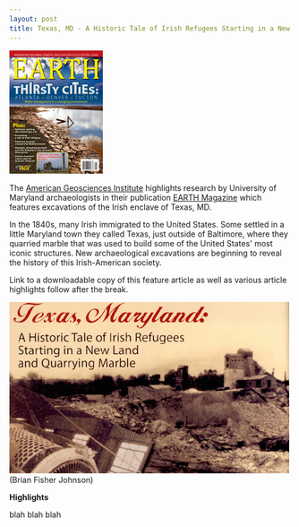 ```yaml
---
layout: post
title: Texas, MD - A Historic Tale of Irish Refugees Starting in a New Land and Quarrying Marble (magazine)
---
```


[![EARTH magazine January 2010](/images/earth_2010_01.png)](http://www.earthmagazine.org/issues/january-2010)

The [American Geosciences Institute](http://www.americangeosciences.org/) highlights research by University of Maryland archaeologists in their publication [EARTH Magazine](http://www.earthmagazine.org/) which features excavations of the Irish enclave of Texas, MD.

In the 1840s, many Irish immigrated to the United States. Some settled in a little Maryland town they called Texas, just outside of Baltimore, where they quarried marble that was used to build some of the United States' most iconic structures. New archaeological excavations are beginning to reveal the history of this Irish-American society.

Link to a downloadable copy of this feature article as well as various article highlights follow after the break.

<!--more-->

[![Texas, Maryland - A Historic Tale of Irish Refugees Starting in a New Land and Quarrying Marble](/images/texas_maryland_magazine.png)](/images/EARTH_texas_article.pdf) (Brian Fisher Johnson)

**Highlights**

blah blah blah
